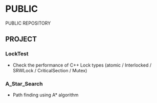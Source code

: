 # PUBLIC
PUBLIC REPOSITORY


## PROJECT
### LockTest 
* Check the performance of C++ Lock types (atomic / Interlocked / SRWLock / CriticalSection / Mutex)

### A_Star_Search
* Path finding using A* algorithm
